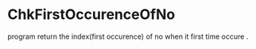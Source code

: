 # ChkFirstOccurenceOfNo
program return the index(first occurence) of no when it first time occure .
